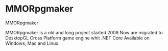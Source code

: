 # MMORpgmaker
MMORpgmaker

MMORpgmaker is a old and long project started 2009
Now are migrated to DesktopGL Cross Platform game engine whit .NET Core
Available on Windows, Mac and Linux.

